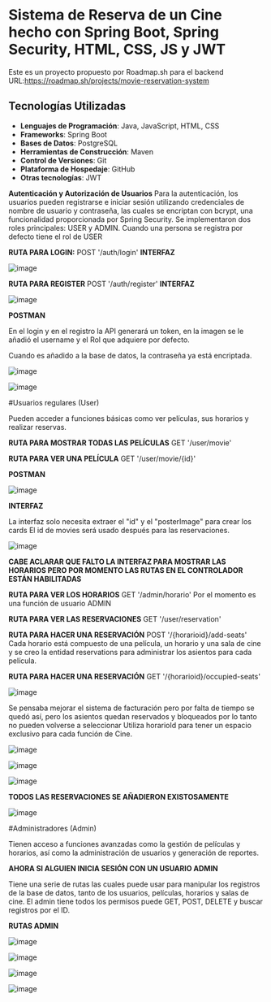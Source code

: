 # Sistema de Reserva de un Cine hecho con Spring Boot, Spring Security, HTML, CSS, JS y JWT
Este es un proyecto propuesto por Roadmap.sh para el backend URL:https://roadmap.sh/projects/movie-reservation-system
## Tecnologías Utilizadas

- **Lenguajes de Programación**: Java, JavaScript, HTML, CSS
- **Frameworks**: Spring Boot
- **Bases de Datos**: PostgreSQL
- **Herramientas de Construcción**: Maven
- **Control de Versiones**: Git
- **Plataforma de Hospedaje**: GitHub
- **Otras tecnologías**: JWT

**Autenticación y Autorización de Usuarios**
Para la autenticación, los usuarios pueden registrarse e iniciar sesión utilizando credenciales de nombre de usuario y contraseña, las cuales se encriptan con bcrypt, una funcionalidad proporcionada por Spring Security. Se implementaron dos roles principales: USER y ADMIN. Cuando una persona se registra por defecto tiene el rol de USER

**RUTA PARA LOGIN:** POST '/auth/login'
**INTERFAZ**

![image](https://github.com/user-attachments/assets/4cfb4627-8f48-4682-b883-ad02474b4b5b)

**RUTA PARA REGISTER** POST '/auth/register'
**INTERFAZ**

![image](https://github.com/user-attachments/assets/18e97dd4-0808-4bd0-9459-93c3d17ded68)


**POSTMAN**

En el login y en el registro la API generará un token, en la imagen se le añadió el username y
el Rol que adquiere por defecto.

Cuando es añadido a la base de datos, la contraseña ya está encriptada.

![image](https://github.com/user-attachments/assets/c03d585a-0b00-4c37-8b4a-15912ee71695)


![image](https://github.com/user-attachments/assets/1954589f-ee09-4582-8e84-6334685ef435)


#Usuarios regulares (User)

Pueden acceder a funciones básicas como ver películas, sus horarios y realizar reservas.

**RUTA PARA MOSTRAR TODAS LAS PELÍCULAS** GET '/user/movie'

**RUTA PARA VER UNA PELÍCULA** GET '/user/movie/{id}'

**POSTMAN**

![image](https://github.com/user-attachments/assets/2f633131-5626-4462-9b25-44a6a38c2e93)

**INTERFAZ**

La interfaz solo necesita extraer el "id" y el "posterImage" para crear los cards
El id de movies será usado después para las reservaciones.


![image](https://github.com/user-attachments/assets/ec339aeb-8381-4f07-825c-0ecdcb91be15)


**CABE ACLARAR QUE FALTO LA INTERFAZ PARA MOSTRAR LAS HORARIOS PERO POR MOMENTO LAS RUTAS EN EL CONTROLADOR ESTÁN HABILITADAS**

**RUTA PARA VER LOS HORARIOS** GET '/admin/horario' Por el momento es una función de usuario ADMIN

**RUTA PARA VER LAS RESERVACIONES** GET '/user/reservation'

**RUTA PARA HACER UNA RESERVACIÓN** POST '/{horarioid}/add-seats' Cada horario está compuesto de una película, un horario y una sala de cine y se creo la entidad reservations para administrar
los asientos para cada película.     

**RUTA PARA HACER UNA RESERVACIÓN** GET '/{horarioid}/occupied-seats' 

![image](https://github.com/user-attachments/assets/e68d5e47-e013-4a9a-a83f-cabdcf2685f2)

Se pensaba mejorar el sistema de facturación pero por falta de tiempo se quedó así, pero los asientos quedan reservados y bloqueados por lo tanto no pueden volverse a seleccionar
Utiliza horarioId para tener un espacio exclusivo para cada función de Cine.

![image](https://github.com/user-attachments/assets/7ede1caf-0dc7-472c-ac06-ab65742ed647)

![image](https://github.com/user-attachments/assets/13474aa6-f001-4312-8616-346d1b6a74c8)

![image](https://github.com/user-attachments/assets/85c5c34a-891b-4b0c-9efe-dc2b36a21367)

**TODOS LAS RESERVACIONES SE AÑADIERON EXISTOSAMENTE**

![image](https://github.com/user-attachments/assets/e9b04078-f379-411b-9d0b-2af4236360a8)


#Administradores (Admin)

Tienen acceso a funciones avanzadas como la gestión de películas y horarios, así como la administración de usuarios y generación de reportes.

**AHORA SI ALGUIEN INICIA SESIÓN CON UN USUARIO ADMIN**

Tiene una serie de rutas las cuales puede usar para manipular los registros de la base de datos, tanto de los usuarios, películas, horarios y
salas de cine. El admin tiene todos los permisos puede GET, POST, DELETE y buscar registros por el ID.

**RUTAS ADMIN**


![image](https://github.com/user-attachments/assets/587be1bc-e70d-4e5f-855a-98bb82b17d40)


![image](https://github.com/user-attachments/assets/cc34f9f6-e600-482e-9032-7dd40614a787)


![image](https://github.com/user-attachments/assets/ba5f04c9-00e2-431d-929d-d00e9cc99594)


![image](https://github.com/user-attachments/assets/2b2e8402-e8e9-42fe-9edb-a66fdb0dcc6d)

